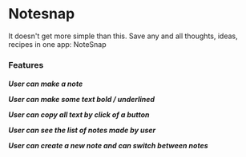 # Notesnap
It doesn't get more simple than this. Save any and all thoughts, ideas, recipes in one app: NoteSnap

<h3>Features</h3>
<p><h5>

User can make a note

User can make some text bold / underlined

User can copy all text by click of a button

User can see the list of notes made by user

User can create a new note and can switch between notes
